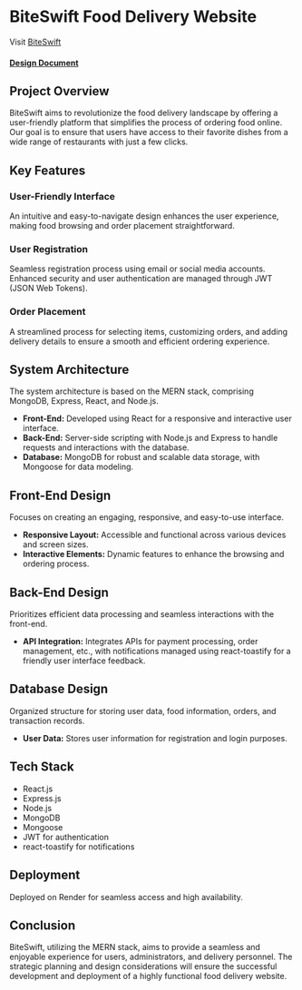 # BiteSwift Food Delivery Website

Visit [BiteSwift](https://biteswift.onrender.com)

<h4><a href="https://1drv.ms/w/c/b1159589402332dd/EUGHifLyxD5IuCYEQ_A7b9IB5u-rhtdgD5e2pG8_kqHa4w?e=P6tfFI"> Design Document </a></h4>

## Project Overview

BiteSwift aims to revolutionize the food delivery landscape by offering a user-friendly platform that simplifies the process of ordering food online. Our goal is to ensure that users have access to their favorite dishes from a wide range of restaurants with just a few clicks.

## Key Features

### User-Friendly Interface
An intuitive and easy-to-navigate design enhances the user experience, making food browsing and order placement straightforward.

### User Registration
Seamless registration process using email or social media accounts. Enhanced security and user authentication are managed through JWT (JSON Web Tokens).

### Order Placement
A streamlined process for selecting items, customizing orders, and adding delivery details to ensure a smooth and efficient ordering experience.

## System Architecture

The system architecture is based on the MERN stack, comprising MongoDB, Express, React, and Node.js.

- **Front-End:** Developed using React for a responsive and interactive user interface.
- **Back-End:** Server-side scripting with Node.js and Express to handle requests and interactions with the database.
- **Database:** MongoDB for robust and scalable data storage, with Mongoose for data modeling.

## Front-End Design

Focuses on creating an engaging, responsive, and easy-to-use interface.

- **Responsive Layout:** Accessible and functional across various devices and screen sizes.
- **Interactive Elements:** Dynamic features to enhance the browsing and ordering process.

## Back-End Design

Prioritizes efficient data processing and seamless interactions with the front-end.

- **API Integration:** Integrates APIs for payment processing, order management, etc., with notifications managed using react-toastify for a friendly user interface feedback.

## Database Design

Organized structure for storing user data, food information, orders, and transaction records.

- **User Data:** Stores user information for registration and login purposes.

## Tech Stack

- React.js
- Express.js
- Node.js
- MongoDB
- Mongoose
- JWT for authentication
- react-toastify for notifications

## Deployment

Deployed on Render for seamless access and high availability.

## Conclusion

BiteSwift, utilizing the MERN stack, aims to provide a seamless and enjoyable experience for users, administrators, and delivery personnel. The strategic planning and design considerations will ensure the successful development and deployment of a highly functional food delivery website.
